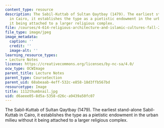 ```yaml
---
content_type: resource
description: The Sabil-Kuttab of Sultan Qaytbay (1479). The earliest stand-alone Sabil-Kuttab
  in Cairo, it establishes the type as a pietistic endowment in the urban milieu without
  it being attached to a larger religious complex.
file: /courses/4-614-religious-architecture-and-islamic-cultures-fall-2002/d6aeee058d5a5358d26ca9439a50fc07_1112thumbnail.jpg
file_type: image/jpeg
image_metadata:
  caption: ''
  credit: ''
  image-alt: ''
learning_resource_types:
- Lecture Notes
license: https://creativecommons.org/licenses/by-nc-sa/4.0/
ocw_type: OCWImage
parent_title: Lecture Notes
parent_type: CourseSection
parent_uid: 68abeaab-4eff-532c-e858-18d3ffb567bd
resourcetype: Image
title: 1112thumbnail.jpg
uid: d6aeee05-8d5a-5358-d26c-a9439a50fc07
---
```

The Sabil-Kuttab of Sultan Qaytbay (1479). The earliest stand-alone Sabil-Kuttab in Cairo, it establishes the type as a pietistic endowment in the urban milieu without it being attached to a larger religious complex.
